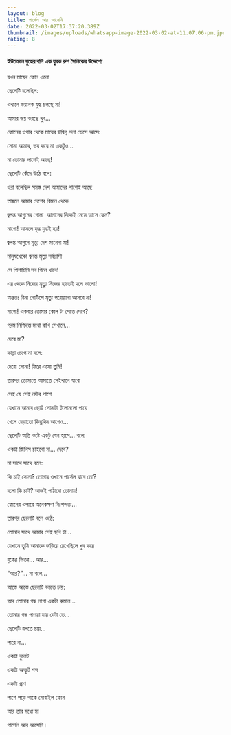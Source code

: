 ```yaml
---
layout: blog
title: পার্সেল আর আসেনি
date: 2022-03-02T17:37:20.389Z
thumbnail: /images/uploads/whatsapp-image-2022-03-02-at-11.07.06-pm.jpeg
rating: 8
---
```

#### **ইউক্রেনে যুদ্ধের বলি এক যুবক রুশ সৈনিকের উদ্দেশ্যে**

যখন মায়ের ফোন এলো

ছেলেটি বলেছিল:

এখানে ভয়ানক যুদ্ধ চলছে মা!

আমার ভয় করছে খুব…

ফোনের ওপার থেকে মায়ের উদ্বিগ্ন গলা ভেসে আসে:

সোনা আমার, ভয় করে না একটুও…

মা তোমার পাশেই আছে!

ছেলেটি কেঁদে উঠে বলে:

ওরা বলেছিল সমস্ত দেশ আমাদের পাশেই আছে

তাহলে আমার দেশের বিমান থেকে

জ্বলন্ত আগুনের গোলা  আমাদের দিকেই নেমে আসে কেন?

মাগো! আসলে যুদ্ধ যুদ্ধই হয়!

জ্বলন্ত আগুনে মৃত্যু দেশ মানেনা মা!

মানুষখেকো জ্বলন্ত মৃত্যু সর্বগ্রাসী

সে পিশাচিনি সব গিলে খাবে!

এর থেকে নিজের মৃত্যু নিজের হাতেই হলে ভালো!

অন্ততঃ বিনা নোটিশে মৃত্যু পরোয়ানা আসবে না!

মাগো! একবার তোমার কোল টা পেতে দেবে?

পরম নিশ্চিন্তে মাথা রাখি সেখানে…

দেবে মা?

কান্না চেপে মা বলে:

দেবো সোনা! ফিরে এসো তুমি!

তারপর তোমাতে আমাতে সেইখানে যাবো

সেই যে সেই নদীর পাশে



যেখানে আমার ছোট্ট সোনাটা টলোমলো পায়ে

খেলে বেড়াতো কিছুদিন আগেও…

ছেলেটি অতি কষ্টে একটু যেন হাসে… বলে:

একটা জিনিস চাইবো মা… দেবে?

মা সাথে সাথে বলে:

কি চাই সোনা? তোমার ওখানে পার্সেল যাবে তো?

বলো কি চাই? আজই পাঠাবো তোমায়!

ফোনের এপারে অনেকক্ষণ নিঃশব্দতা…

তারপর ছেলেটি বলে ওঠে:

তোমার সাথে আমার সেই ছবি টা…

যেখানে তুমি আমাকে জড়িয়ে রেখেছিলে খুব করে

বুকের ভিতর… আর…

“আর?”… মা বলে…

আস্তে আস্তে ছেলেটি বলতে চায়:

আর তোমার গন্ধ লাগা একটা রুমাল…

তোমার গন্ধ পাওয়া যায় যেটা তে…

ছেলেটি বলতে চায়…

পারে না…

একটা বুলেট

একটা অস্ফুট শব্দ

একটা প্রাণ

পাশে পড়ে থাকে মোবাইল ফোন

আর তার মধ্যে মা

পার্সেল আর আসেনি।